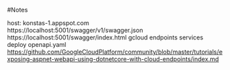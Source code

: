 #Notes 

host: konstas-1.appspot.com
https://localhost:5001/swagger/v1/swagger.json
https://localhost:5001/swagger/index.html
gcloud endpoints services deploy openapi.yaml
https://github.com/GoogleCloudPlatform/community/blob/master/tutorials/exposing-aspnet-webapi-using-dotnetcore-with-cloud-endpoints/index.md
